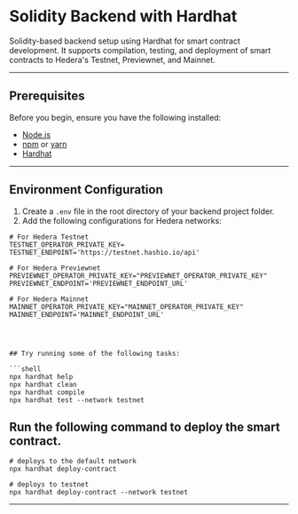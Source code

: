 # Solidity Backend with Hardhat

Solidity-based backend setup using Hardhat for smart contract development. It supports compilation, testing, and deployment of smart contracts to Hedera's Testnet, Previewnet, and Mainnet.

---

## Prerequisites

Before you begin, ensure you have the following installed:
- [Node.js](https://nodejs.org/en/)
- [npm](https://www.npmjs.com/) or [yarn](https://yarnpkg.com/)
- [Hardhat](https://hardhat.org/)

---

## Environment Configuration

1. Create a `.env` file in the root directory of your backend project folder.
2. Add the following configurations for Hedera networks:

```dotenv
# For Hedera Testnet
TESTNET_OPERATOR_PRIVATE_KEY=
TESTNET_ENDPOINT='https://testnet.hashio.io/api'

# For Hedera Previewnet
PREVIEWNET_OPERATOR_PRIVATE_KEY="PREVIEWNET_OPERATOR_PRIVATE_KEY"
PREVIEWNET_ENDPOINT='PREVIEWNET_ENDPOINT_URL'

# For Hedera Mainnet
MAINNET_OPERATOR_PRIVATE_KEY="MAINNET_OPERATOR_PRIVATE_KEY"
MAINNET_ENDPOINT='MAINNET_ENDPOINT_URL'




## Try running some of the following tasks:

```shell
npx hardhat help
npx hardhat clean
npx hardhat compile
npx hardhat test --network testnet
```

## Run the following command to deploy the smart contract. 
```shell
# deploys to the default network
npx hardhat deploy-contract

# deploys to testnet
npx hardhat deploy-contract --network testnet
```

---




